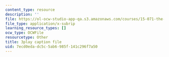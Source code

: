 ```yaml
---
content_type: resource
description: ''
file: https://ol-ocw-studio-app-qa.s3.amazonaws.com/courses/15-071-the-analytics-edge-spring-2017/7ecd0edadc5c5ab6985f141c296f7a50_akNw8CEHC_c.vtt
file_type: application/x-subrip
learning_resource_types: []
ocw_type: OCWFile
resourcetype: Other
title: 3play caption file
uid: 7ecd0eda-dc5c-5ab6-985f-141c296f7a50
---
```

